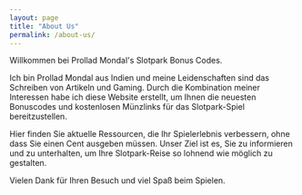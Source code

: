```yaml
---
layout: page
title: "About Us"
permalink: /about-us/
---
```


Willkommen bei Prollad Mondal's Slotpark Bonus Codes.

Ich bin Prollad Mondal aus Indien und meine Leidenschaften sind das Schreiben von Artikeln und Gaming. Durch die Kombination meiner Interessen habe ich diese Website erstellt, um Ihnen die neuesten Bonuscodes und kostenlosen Münzlinks für das Slotpark-Spiel bereitzustellen.

Hier finden Sie aktuelle Ressourcen, die Ihr Spielerlebnis verbessern, ohne dass Sie einen Cent ausgeben müssen. Unser Ziel ist es, Sie zu informieren und zu unterhalten, um Ihre Slotpark-Reise so lohnend wie möglich zu gestalten.

Vielen Dank für Ihren Besuch und viel Spaß beim Spielen.
